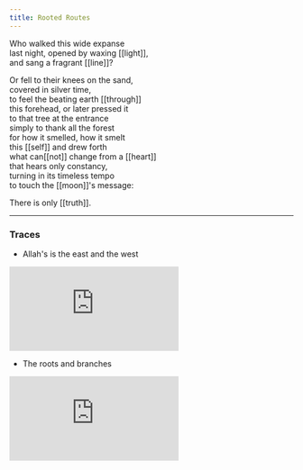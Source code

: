 ```yaml
---
title: Rooted Routes
---
```


Who walked this wide expanse  
last night, opened by waxing [[light]],  
and sang a fragrant [[line]]?  
  
Or fell to their knees on the sand,  
covered in silver time,  
to feel the beating earth [[through]]  
this forehead, or later pressed it  
to that tree at the entrance  
simply to thank all the forest  
for how it smelled, how it smelt  
this [[self]] and drew forth  
what can[[not]] change from a [[heart]]  
that hears only constancy,  
turning in its timeless tempo  
to touch the [[moon]]'s message:  
  
There is only [[truth]].   

---

### Traces

* Allah's is the east and the west

<iframe class="video" src="https://www.youtube-nocookie.com/embed/7F5HND4F6Fo" frameborder="0" allow="accelerometer; autoplay; encrypted-media; gyroscope; picture-in-picture" allowfullscreen></iframe>

* The roots and branches

<iframe class="video" src="https://www.youtube-nocookie.com/embed/xB_EEFcM6TE" frameborder="0" allow="accelerometer; autoplay; encrypted-media; gyroscope; picture-in-picture" allowfullscreen></iframe>